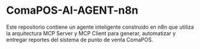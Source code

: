 # ComaPOS-AI-AGENT-n8n
Este repositorio contiene un agente inteligente construido en n8n que utiliza la arquitectura MCP Server y MCP Client para generar, automatizar y entregar reportes del sistema de punto de venta ComaPOS.
